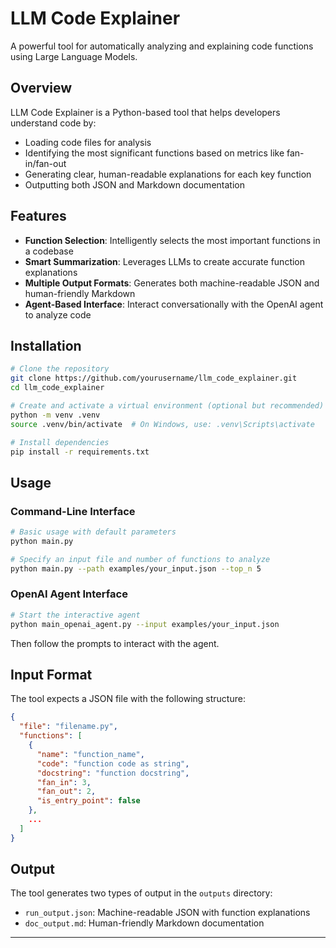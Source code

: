 # LLM Code Explainer

A powerful tool for automatically analyzing and explaining code functions using Large Language Models.

## Overview

LLM Code Explainer is a Python-based tool that helps developers understand code by:

- Loading code files for analysis
- Identifying the most significant functions based on metrics like fan-in/fan-out
- Generating clear, human-readable explanations for each key function
- Outputting both JSON and Markdown documentation

## Features

- **Function Selection**: Intelligently selects the most important functions in a codebase
- **Smart Summarization**: Leverages LLMs to create accurate function explanations
- **Multiple Output Formats**: Generates both machine-readable JSON and human-friendly Markdown
- **Agent-Based Interface**: Interact conversationally with the OpenAI agent to analyze code

## Installation

```bash
# Clone the repository
git clone https://github.com/yourusername/llm_code_explainer.git
cd llm_code_explainer

# Create and activate a virtual environment (optional but recommended)
python -m venv .venv
source .venv/bin/activate  # On Windows, use: .venv\Scripts\activate

# Install dependencies
pip install -r requirements.txt
```

## Usage

### Command-Line Interface

```bash
# Basic usage with default parameters
python main.py

# Specify an input file and number of functions to analyze
python main.py --path examples/your_input.json --top_n 5
```

### OpenAI Agent Interface

```bash
# Start the interactive agent
python main_openai_agent.py --input examples/your_input.json
```

Then follow the prompts to interact with the agent.

## Input Format

The tool expects a JSON file with the following structure:

```json
{
  "file": "filename.py",
  "functions": [
    {
      "name": "function_name",
      "code": "function code as string",
      "docstring": "function docstring",
      "fan_in": 3,
      "fan_out": 2,
      "is_entry_point": false
    },
    ...
  ]
}
```

## Output

The tool generates two types of output in the `outputs` directory:

- `run_output.json`: Machine-readable JSON with function explanations
- `doc_output.md`: Human-friendly Markdown documentation

---
